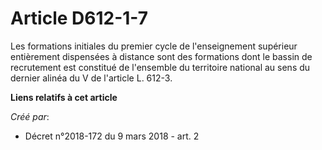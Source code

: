 # Article D612-1-7

Les formations initiales du premier cycle de l'enseignement supérieur entièrement dispensées à distance sont des formations
dont le bassin de recrutement est constitué de l'ensemble du territoire national au sens du dernier alinéa du V de l'article
L. 612-3.

**Liens relatifs à cet article**

_Créé par_:

  - Décret n°2018-172 du 9 mars 2018 - art. 2

